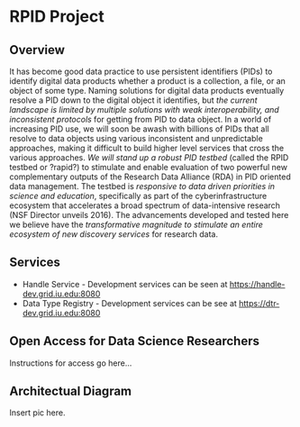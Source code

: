 # RPID Project

## Overview

It has become good data practice to use persistent identifiers (PIDs) to identify digital data products whether a product is a collection, a file, or an object of some type. Naming solutions for digital data products eventually resolve a PID down to the digital object it identifies, but *the current landscape is limited by multiple solutions with weak interoperability, and inconsistent protocols* for getting from PID to data object. In a world of increasing PID use, we will soon be awash with billions of PIDs that all resolve to data objects using various inconsistent and unpredictable approaches, making it difficult to build higher level services that cross the various approaches. *We will stand up a robust PID testbed* (called the RPID testbed or ?rapid?) to stimulate and enable evaluation of two powerful new complementary outputs of the Research Data Alliance (RDA) in PID oriented data management. The testbed is *responsive to data driven priorities in science and education*, specifically as part of the cyberinfrastructure ecosystem that accelerates a broad spectrum of data-intensive research (NSF Director unveils 2016). The advancements developed and tested here we believe have the *transformative magnitude to stimulate an entire ecosystem of new discovery services* for research data.

## Services
   * Handle Service - Development services can be seen at https://handle-dev.grid.iu.edu:8080
   * Data Type Registry - Development services can be see at https://dtr-dev.grid.iu.edu:8080

## Open Access for Data Science Researchers

Instructions for access go here... 

## Architectual Diagram

Insert pic here. 
